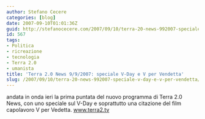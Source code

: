 ```yaml
---
author: Stefano Cecere
categories: [blog]
date: 2007-09-10T01:01:36Z
guid: http://stefanocecere.com/2007/09/10/terra-20-news-992007-speciale-v-day-e-v-per-vendetta/
id: 567
tags:
- Politica
- ricreazione
- tecnologia
- Terra 2.0
- umanista
title: 'Terra 2.0 News 9/9/2007: speciale V-Day e V per Vendetta'
slug: /2007/09/10/terra-20-news-992007-speciale-v-day-e-v-per-vendetta/
---
```


andata in onda ieri la prima puntata del nuovo programma di Terra 2.0 News, con uno speciale sul V-Day e soprattutto una citazione del film capolavoro V per Vedetta. <a href="http://www.terra2.tv" target="_blank">www.terra2.tv</a>